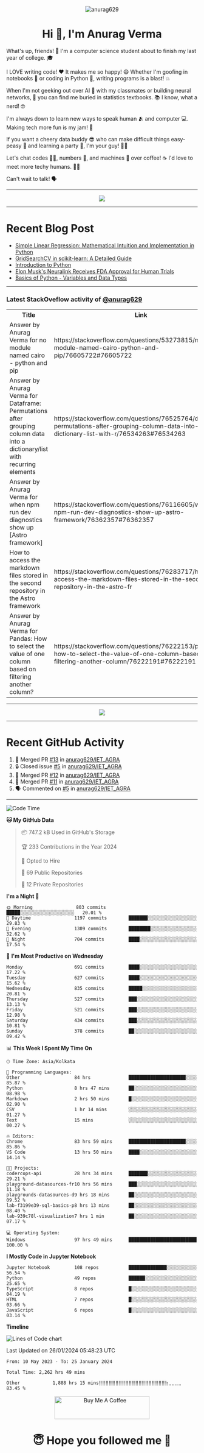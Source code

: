 

<p align="center"> <img src="https://komarev.com/ghpvc/?username=anurag629&label=Profile%20views&color=0e75b6&style=flat" alt="anurag629" /> </p>

<h1 align="center">Hi 👋, I'm Anurag Verma</h1>

What's up, friends! 👋 I'm a computer science student about to finish my last year of college. 🎓

I LOVE writing code! ❤️ It makes me so happy! 😄 Whether I'm goofing in notebooks 📓 or coding in Python 🐍, writing programs is a blast! 💥

When I'm not geeking out over AI 🤖 with my classmates or building neural networks, 🧠 you can find me buried in statistics textbooks. 📚 I know, what a nerd! 🤓

I'm always down to learn new ways to speak human 🫂 and computer 💻. Making tech more fun is my jam! 🍇

If you want a cheery data buddy 😎 who can make difficult things easy-peasy 🥝 and learning a party 🎉, I'm your guy! 🙋‍♂️

Let's chat codes 👨‍💻, numbers 🧮, and machines 🤖 over coffee! ☕ I'd love to meet more techy humans. 💁‍♂️

Can't wait to talk! 🗣️

---

<p align="center">
  <img src="https://spotify-github-profile.vercel.app/api/view.svg?uid=mwvywke3fo2gajpenodnmobfh&cover_image=true&theme=default&show_offline=false&background_color=121212&interchange=false&bar_color=53b14f&bar_color_cover=true">
</p>

---

# Recent Blog Post

<!-- BLOG-POST-LIST:START -->
- [Simple Linear Regression: Mathematical Intuition and Implementation in Python](https://codercops.tech/blog/machine-learning-algorithms/simple-linear-regression-mathematical-intuation)
- [GridSearchCV in scikit-learn: A Detailed Guide](https://codercops.tech/blog/gridsearchcv-in-scikit-learn-a-detailed-guide)
- [Introduction to Python](https://codercops.tech/blog/python-tutorial/introduction-to-python)
- [Elon Musk&#39;s Neuralink Receives FDA Approval for Human Trials](https://codercops.tech/blog/elon-musks-neuralink-receives-fda-approval-for-human-trials)
- [Basics of Python - Variables and Data Types](https://codercops.tech/blog/python-basics-of-python-variables-and-data-types)
<!-- BLOG-POST-LIST:END -->

---

### Latest StackOveflow activity of [@anurag629](https://github.com/anurag629)
<table>
  <tr><th>Title</th><th>Link</th></tr>
  <!-- STACKOVERFLOW:START --><tr><td>Answer by Anurag Verma for no module named cairo - python and pip</td><td>https://stackoverflow.com/questions/53273815/no-module-named-cairo-python-and-pip/76605722#76605722</td></tr><tr><td>Answer by Anurag Verma for Dataframe: Permutations after grouping column data into a dictionary/list with recurring elements</td><td>https://stackoverflow.com/questions/76525764/dataframe-permutations-after-grouping-column-data-into-a-dictionary-list-with-r/76534263#76534263</td></tr><tr><td>Answer by Anurag Verma for when npm run dev diagnostics show up [Astro framework]</td><td>https://stackoverflow.com/questions/76116605/when-npm-run-dev-diagnostics-show-up-astro-framework/76362357#76362357</td></tr><tr><td>How to access the markdown files stored in the second repository in the Astro framework</td><td>https://stackoverflow.com/questions/76283717/how-to-access-the-markdown-files-stored-in-the-second-repository-in-the-astro-fr</td></tr><tr><td>Answer by Anurag Verma for Pandas: How to select the value of one column based on filtering another column?</td><td>https://stackoverflow.com/questions/76222153/pandas-how-to-select-the-value-of-one-column-based-on-filtering-another-column/76222191#76222191</td></tr><!-- STACKOVERFLOW:END -->
</table>

---

<p align="center">
  <img alig src="https://github-profile-trophy.vercel.app/?username=anurag629&theme=onedark&column=-1" />
</p>

---

# Recent GitHub Activity
<!--START_SECTION:activity-->
1. 🎉 Merged PR [#13](https://github.com/anurag629/IET_AGRA/pull/13) in [anurag629/IET_AGRA](https://github.com/anurag629/IET_AGRA)
2. 🔒 Closed issue [#5](https://github.com/anurag629/IET_AGRA/issues/5) in [anurag629/IET_AGRA](https://github.com/anurag629/IET_AGRA)
3. 🎉 Merged PR [#12](https://github.com/anurag629/IET_AGRA/pull/12) in [anurag629/IET_AGRA](https://github.com/anurag629/IET_AGRA)
4. 🎉 Merged PR [#11](https://github.com/anurag629/IET_AGRA/pull/11) in [anurag629/IET_AGRA](https://github.com/anurag629/IET_AGRA)
5. 🗣 Commented on [#5](https://github.com/anurag629/IET_AGRA/issues/5#issuecomment-1854540580) in [anurag629/IET_AGRA](https://github.com/anurag629/IET_AGRA)
<!--END_SECTION:activity-->

---

<!--START_SECTION:waka-->
![Code Time](http://img.shields.io/badge/Code%20Time-2%2C265%20hrs%2019%20mins-blue)

**🐱 My GitHub Data** 

> 📦 747.2 kB Used in GitHub's Storage 
 > 
> 🏆 233 Contributions in the Year 2024
 > 
> 💼 Opted to Hire
 > 
> 📜 69 Public Repositories 
 > 
> 🔑 12 Private Repositories 
 > 
**I'm a Night 🦉** 

```text
🌞 Morning                803 commits         █████░░░░░░░░░░░░░░░░░░░░   20.01 % 
🌆 Daytime                1197 commits        ███████░░░░░░░░░░░░░░░░░░   29.83 % 
🌃 Evening                1309 commits        ████████░░░░░░░░░░░░░░░░░   32.62 % 
🌙 Night                  704 commits         ████░░░░░░░░░░░░░░░░░░░░░   17.54 % 
```
📅 **I'm Most Productive on Wednesday** 

```text
Monday                   691 commits         ████░░░░░░░░░░░░░░░░░░░░░   17.22 % 
Tuesday                  627 commits         ████░░░░░░░░░░░░░░░░░░░░░   15.62 % 
Wednesday                835 commits         █████░░░░░░░░░░░░░░░░░░░░   20.81 % 
Thursday                 527 commits         ███░░░░░░░░░░░░░░░░░░░░░░   13.13 % 
Friday                   521 commits         ███░░░░░░░░░░░░░░░░░░░░░░   12.98 % 
Saturday                 434 commits         ███░░░░░░░░░░░░░░░░░░░░░░   10.81 % 
Sunday                   378 commits         ██░░░░░░░░░░░░░░░░░░░░░░░   09.42 % 
```


📊 **This Week I Spent My Time On** 

```text
🕑︎ Time Zone: Asia/Kolkata

💬 Programming Languages: 
Other                    84 hrs              █████████████████████░░░░   85.87 % 
Python                   8 hrs 47 mins       ██░░░░░░░░░░░░░░░░░░░░░░░   08.98 % 
Markdown                 2 hrs 50 mins       █░░░░░░░░░░░░░░░░░░░░░░░░   02.90 % 
CSV                      1 hr 14 mins        ░░░░░░░░░░░░░░░░░░░░░░░░░   01.27 % 
Text                     15 mins             ░░░░░░░░░░░░░░░░░░░░░░░░░   00.27 % 

🔥 Editors: 
Chrome                   83 hrs 59 mins      █████████████████████░░░░   85.86 % 
VS Code                  13 hrs 50 mins      ████░░░░░░░░░░░░░░░░░░░░░   14.14 % 

🐱‍💻 Projects: 
codercops-api            28 hrs 34 mins      ███████░░░░░░░░░░░░░░░░░░   29.21 % 
playground-datasources-fr10 hrs 56 mins      ███░░░░░░░░░░░░░░░░░░░░░░   11.18 % 
playgrounds-datasources-d9 hrs 18 mins       ██░░░░░░░░░░░░░░░░░░░░░░░   09.52 % 
lab-f3199e39-sql-basics-p8 hrs 13 mins       ██░░░░░░░░░░░░░░░░░░░░░░░   08.40 % 
lab-939c78l-visualization7 hrs 1 min         ██░░░░░░░░░░░░░░░░░░░░░░░   07.17 % 

💻 Operating System: 
Windows                  97 hrs 49 mins      █████████████████████████   100.00 % 
```

**I Mostly Code in Jupyter Notebook** 

```text
Jupyter Notebook         108 repos           ██████████████░░░░░░░░░░░   56.54 % 
Python                   49 repos            ██████░░░░░░░░░░░░░░░░░░░   25.65 % 
TypeScript               8 repos             █░░░░░░░░░░░░░░░░░░░░░░░░   04.19 % 
HTML                     7 repos             █░░░░░░░░░░░░░░░░░░░░░░░░   03.66 % 
JavaScript               6 repos             █░░░░░░░░░░░░░░░░░░░░░░░░   03.14 % 
```



**Timeline**

![Lines of Code chart](https://raw.githubusercontent.com/anurag629/anurag629/main/assets/bar_graph.png)


 Last Updated on 26/01/2024 05:48:23 UTC
<!--END_SECTION:waka-->

<!--START_SECTION:waka-simple-->

```text
From: 10 May 2023 - To: 25 January 2024

Total Time: 2,262 hrs 49 mins

Other            1,888 hrs 15 mins⣿⣿⣿⣿⣿⣿⣿⣿⣿⣿⣿⣿⣿⣿⣿⣿⣿⣿⣿⣿⣷⣀⣀⣀⣀   83.45 %
```

<!--END_SECTION:waka-simple-->

<p align="center"> 
<a href="https://www.buymeacoffee.com/anurag629" target="_blank"><img src="https://cdn.buymeacoffee.com/buttons/default-orange.png" alt="Buy Me A Coffee" height="60" width="250"></a>
</p>


<h1 align="center"> 😇 Hope you followed me 🥰  </h1>
